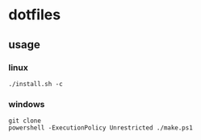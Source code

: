 
# dotfiles

## usage
### linux
```
./install.sh -c
```
### windows
```
git clone
powershell -ExecutionPolicy Unrestricted ./make.ps1
```